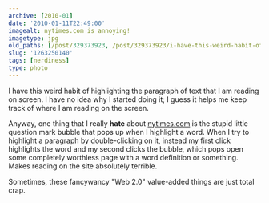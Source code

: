 ```yaml
---
archive: [2010-01]
date: '2010-01-11T22:49:00'
imagealt: nytimes.com is annoying!
imagetype: jpg
old_paths: [/post/329373923, /post/329373923/i-have-this-weird-habit-of-highlighting-the]
slug: '1263250140'
tags: [nerdiness]
type: photo
---
```


I have this weird habit of highlighting the paragraph of text that I am
reading on screen.  I have no idea why I started doing it; I guess it
helps me keep track of where I am reading on the screen.

Anyway, one thing that I really **hate** about [nytimes.com][1] is the
stupid little question mark bubble that pops up when I highlight a word.
When I try to highlight a paragraph by double-clicking on it, instead my
first click highlights the word and my second clicks the bubble, which
pops open some completely worthless page with a word definition or
something.  Makes reading on the site absolutely terrible.

Sometimes, these fancywancy "Web 2.0" value-added things are just total
crap.

[1]: http://www.nytimes.com/
